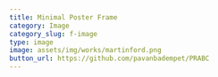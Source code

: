 ```yaml
---
title: Minimal Poster Frame
category: Image
category_slug: f-image
type: image
image: assets/img/works/martinford.png
button_url: https://github.com/pavanbadempet/PRABC
---
```

